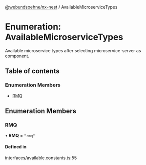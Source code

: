 [@webundsoehne/nx-nest](../README.md) / AvailableMicroserviceTypes

# Enumeration: AvailableMicroserviceTypes

Available microservice types after selecting microservice-server as component.

## Table of contents

### Enumeration Members

- [RMQ](AvailableMicroserviceTypes.md#rmq)

## Enumeration Members

### RMQ

• **RMQ** = ``"rmq"``

#### Defined in

interfaces/available.constants.ts:55
